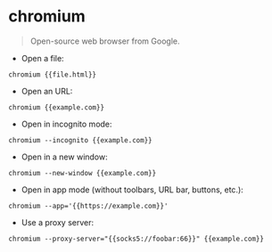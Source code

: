 # chromium

> Open-source web browser from Google.

- Open a file:

`chromium {{file.html}}`

- Open an URL:

`chromium {{example.com}}`

- Open in incognito mode:

`chromium --incognito {{example.com}}`

- Open in a new window:

`chromium --new-window {{example.com}}`

- Open in app mode (without toolbars, URL bar, buttons, etc.):

`chromium --app='{{https://example.com}}'`

- Use a proxy server:

`chromium --proxy-server="{{socks5://foobar:66}}" {{example.com}}`
